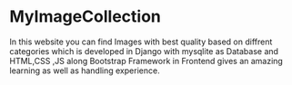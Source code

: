 # MyImageCollection
In this website you can find Images with best quality based on diffrent categories which is developed in Django with mysqlite as Database and HTML,CSS ,JS along Bootstrap Framework in Frontend gives an amazing learning as well as handling experience.  
